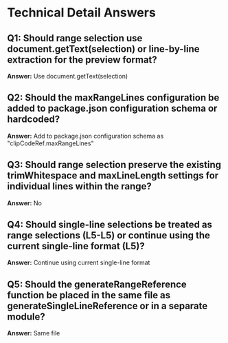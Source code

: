 # Technical Detail Answers

## Q1: Should range selection use document.getText(selection) or line-by-line extraction for the preview format?
**Answer:** Use document.getText(selection)

## Q2: Should the maxRangeLines configuration be added to package.json configuration schema or hardcoded?
**Answer:** Add to package.json configuration schema as "clipCodeRef.maxRangeLines"

## Q3: Should range selection preserve the existing trimWhitespace and maxLineLength settings for individual lines within the range?
**Answer:** No

## Q4: Should single-line selections be treated as range selections (L5-L5) or continue using the current single-line format (L5)?
**Answer:** Continue using current single-line format

## Q5: Should the generateRangeReference function be placed in the same file as generateSingleLineReference or in a separate module?
**Answer:** Same file